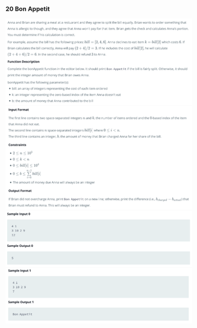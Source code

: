 ### 20 Bon Appetit

<img src='../images/20-1.png'>
<img src='../images/20-2.png'>
<img src='../images/20-3.png'>
<img src='../images/20-4.png'>